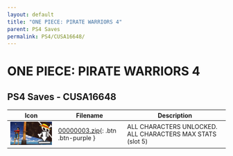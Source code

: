 ```yaml
---
layout: default
title: "ONE PIECE: PIRATE WARRIORS 4"
parent: PS4 Saves
permalink: PS4/CUSA16648/
---
```

# ONE PIECE: PIRATE WARRIORS 4

## PS4 Saves - CUSA16648

| Icon | Filename | Description |
|------|----------|-------------|
| ![ONE PIECE: PIRATE WARRIORS 4](icon0.png) | [00000003.zip](00000003.zip){: .btn .btn-purple } | ALL CHARACTERS UNLOCKED. ALL CHARACTERS MAX STATS (slot 5) |
